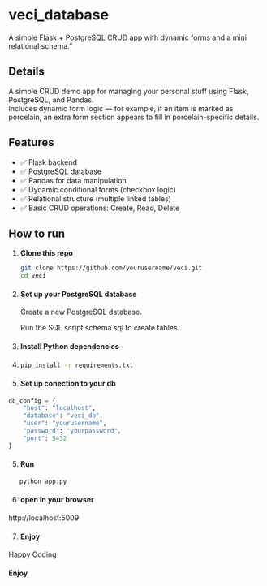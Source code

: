 # veci_database
A simple Flask + PostgreSQL CRUD app with dynamic forms and a mini relational schema.”

## Details

A simple CRUD demo app for managing your personal stuff using Flask, PostgreSQL, and Pandas.  
Includes dynamic form logic — for example, if an item is marked as porcelain, an extra form section appears to fill in porcelain-specific details.

## Features

- ✅ Flask backend
- ✅ PostgreSQL database
- ✅ Pandas for data manipulation
- ✅ Dynamic conditional forms (checkbox logic)
- ✅ Relational structure (multiple linked tables)
- ✅ Basic CRUD operations: Create, Read, Delete

## How to run

1. **Clone this repo**
   ```bash
   git clone https://github.com/yourusername/veci.git
   cd veci
   ```
2.  #### Set up your PostgreSQL database

    Create a new PostgreSQL database.

    Run the SQL script schema.sql to create tables.
3. #### Install Python dependencies
4. 
   ```bash
   pip install -r requirements.txt
   ```
4. #### Set up conection to your db
 
```python
db_config = {
    "host": "localhost",
    "database": "veci_db",
    "user": "yourusername",
    "password": "yourpassword",
    "port": 5432
}
 ```
5. #### Run 

```bash
   python app.py
```

6. #### open in your browser 
 http://localhost:5009 

7. #### Enjoy 

Happy Coding 

#### Enjoy
